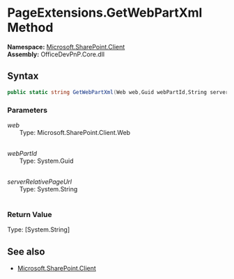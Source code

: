 # PageExtensions.GetWebPartXml Method  
**Namespace:** [Microsoft.SharePoint.Client](Microsoft.SharePoint.Client.md)  
**Assembly:** OfficeDevPnP.Core.dll  
## Syntax
```C#
public static string GetWebPartXml(Web web,Guid webPartId,String serverRelativePageUrl)
```
### Parameters
*web*  
&emsp;&emsp;Type: Microsoft.SharePoint.Client.Web  
&emsp;&emsp;  
  
*webPartId*  
&emsp;&emsp;Type: System.Guid  
&emsp;&emsp;  
  
*serverRelativePageUrl*  
&emsp;&emsp;Type: System.String  
&emsp;&emsp;  
  
### Return Value
Type: [System.String]  

## See also
- [Microsoft.SharePoint.Client](Microsoft.SharePoint.Client.md)
